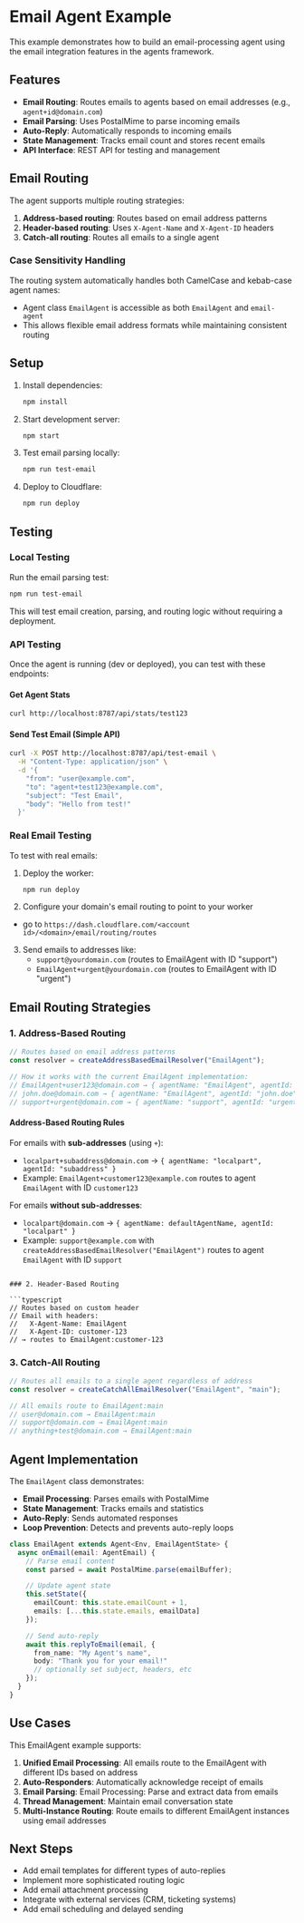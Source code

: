 # Email Agent Example

This example demonstrates how to build an email-processing agent using the email integration features in the agents framework.

## Features

- **Email Routing**: Routes emails to agents based on email addresses (e.g., `agent+id@domain.com`)
- **Email Parsing**: Uses PostalMime to parse incoming emails
- **Auto-Reply**: Automatically responds to incoming emails
- **State Management**: Tracks email count and stores recent emails
- **API Interface**: REST API for testing and management

## Email Routing

The agent supports multiple routing strategies:

1. **Address-based routing**: Routes based on email address patterns
2. **Header-based routing**: Uses `X-Agent-Name` and `X-Agent-ID` headers
3. **Catch-all routing**: Routes all emails to a single agent

### Case Sensitivity Handling

The routing system automatically handles both CamelCase and kebab-case agent names:

- Agent class `EmailAgent` is accessible as both `EmailAgent` and `email-agent`
- This allows flexible email address formats while maintaining consistent routing

## Setup

1. Install dependencies:

   ```bash
   npm install
   ```

2. Start development server:

   ```bash
   npm start
   ```

3. Test email parsing locally:

   ```bash
   npm run test-email
   ```

4. Deploy to Cloudflare:
   ```bash
   npm run deploy
   ```

## Testing

### Local Testing

Run the email parsing test:

```bash
npm run test-email
```

This will test email creation, parsing, and routing logic without requiring a deployment.

### API Testing

Once the agent is running (dev or deployed), you can test with these endpoints:

#### Get Agent Stats

```bash
curl http://localhost:8787/api/stats/test123
```

#### Send Test Email (Simple API)

```bash
curl -X POST http://localhost:8787/api/test-email \
  -H "Content-Type: application/json" \
  -d '{
    "from": "user@example.com",
    "to": "agent+test123@example.com",
    "subject": "Test Email",
    "body": "Hello from test!"
  }'
```

### Real Email Testing

To test with real emails:

1. Deploy the worker:

   ```bash
   npm run deploy
   ```

2. Configure your domain's email routing to point to your worker

- go to `https://dash.cloudflare.com/<account id>/<domain>/email/routing/routes`

3. Send emails to addresses like:
   - `support@yourdomain.com` (routes to EmailAgent with ID "support")
   - `EmailAgent+urgent@yourdomain.com` (routes to EmailAgent with ID "urgent")

## Email Routing Strategies

### 1. Address-Based Routing

```typescript
// Routes based on email address patterns
const resolver = createAddressBasedEmailResolver("EmailAgent");

// How it works with the current EmailAgent implementation:
// EmailAgent+user123@domain.com → { agentName: "EmailAgent", agentId: "user123" } ✅
// john.doe@domain.com → { agentName: "EmailAgent", agentId: "john.doe" } ✅
// support+urgent@domain.com → { agentName: "support", agentId: "urgent" } ❌ (no SupportAgent)
```

#### Address-Based Routing Rules

For emails with **sub-addresses** (using `+`):

- `localpart+subaddress@domain.com` → `{ agentName: "localpart", agentId: "subaddress" }`
- Example: `EmailAgent+customer123@example.com` routes to agent `EmailAgent` with ID `customer123`

For emails **without sub-addresses**:

- `localpart@domain.com` → `{ agentName: defaultAgentName, agentId: "localpart" }`
- Example: `support@example.com` with `createAddressBasedEmailResolver("EmailAgent")` routes to agent `EmailAgent` with ID `support`

````

### 2. Header-Based Routing

```typescript
// Routes based on custom header
// Email with headers:
//   X-Agent-Name: EmailAgent
//   X-Agent-ID: customer-123
// → routes to EmailAgent:customer-123
````

### 3. Catch-All Routing

```typescript
// Routes all emails to a single agent regardless of address
const resolver = createCatchAllEmailResolver("EmailAgent", "main");

// All emails route to EmailAgent:main
// user@domain.com → EmailAgent:main
// support@domain.com → EmailAgent:main
// anything+test@domain.com → EmailAgent:main
```

## Agent Implementation

The `EmailAgent` class demonstrates:

- **Email Processing**: Parses emails with PostalMime
- **State Management**: Tracks emails and statistics
- **Auto-Reply**: Sends automated responses
- **Loop Prevention**: Detects and prevents auto-reply loops

```typescript
class EmailAgent extends Agent<Env, EmailAgentState> {
  async onEmail(email: AgentEmail) {
    // Parse email content
    const parsed = await PostalMime.parse(emailBuffer);

    // Update agent state
    this.setState({
      emailCount: this.state.emailCount + 1,
      emails: [...this.state.emails, emailData]
    });

    // Send auto-reply
    await this.replyToEmail(email, {
      from_name: "My Agent's name",
      body: "Thank you for your email!"
      // optionally set subject, headers, etc
    });
  }
}
```

## Use Cases

This EmailAgent example supports:

1. **Unified Email Processing**: All emails route to the EmailAgent with different IDs based on address
2. **Auto-Responders**: Automatically acknowledge receipt of emails
3. **Email Parsing**: Email Processing: Parse and extract data from emails
4. **Thread Management**: Maintain email conversation state
5. **Multi-Instance Routing**: Route emails to different EmailAgent instances using email addresses

## Next Steps

- Add email templates for different types of auto-replies
- Implement more sophisticated routing logic
- Add email attachment processing
- Integrate with external services (CRM, ticketing systems)
- Add email scheduling and delayed sending
